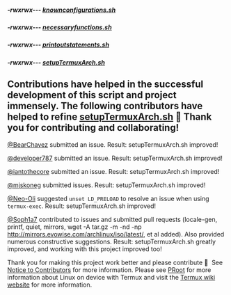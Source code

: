 ##### -rwxrwx--- [knownconfigurations.sh](https://raw.githubusercontent.com/sdrausty/TermuxArch/master/knownconfigurations.sh)

##### -rwxrwx--- [necessaryfunctions.sh](https://raw.githubusercontent.com/sdrausty/TermuxArch/master/necessaryfunctions.sh)

##### -rwxrwx--- [printoutstatements.sh](https://raw.githubusercontent.com/sdrausty/TermuxArch/master/printoutstatements.sh)

##### -rwxrwx--- [setupTermuxArch.sh](https://raw.githubusercontent.com/sdrausty/TermuxArch/master/setupTermuxArch.sh)

## Contributions have helped in the successful development of this script and project immensely.  The following contributors have helped to refine [setupTermuxArch.sh](https://raw.githubusercontent.com/sdrausty/TermuxArch/master/setupTermuxArch.sh) 📲 __Thank you for contributing and collaborating!__  

[@BearChavez](https://github.com/BearChavez) submitted an issue. Result: setupTermuxArch.sh improved!

[@developer787](https://github.com/developer787) submitted an issue. Result: setupTermuxArch.sh improved! 

[@iantothecore](https://github.com/iantothecore) submitted an issue. Result: setupTermuxArch.sh improved! 

[@mjskoneg](https://github.com/mjskoneg) submitted issues. Result: setupTermuxArch.sh improved! 

[@Neo-Oli](https://github.com/Neo-Oli) suggested `unset LD_PRELOAD` to resolve an issue when using `termux-exec`. Result: setupTermuxArch.sh improved! 

[@Soph1a7](https://github.com/Soph1a7) contributed to issues and submitted pull requests (locale-gen, printf, quiet, mirrors, wget -A tar.gz -m -nd -np http://mirrors.evowise.com/archlinux/iso/latest/, et al added).  Also provided numerous constructive suggestions.  Result: setupTermuxArch.sh greatly improved, and working with this project improved too! 

Thank you for making this project work better and please contribute 🔆  See [Notice to Contributors](Notice_to_Contributors) for more information.  Please see [PRoot](https://sdrausty.github.io/TermuxArch/docs/PRoot) for more information about Linux on device with Termux and visit the [Termux wiki website](https://wiki.termux.com/) for more information.
